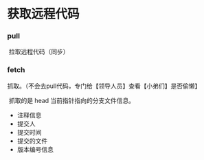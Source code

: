 # 获取远程代码



### pull

​	拉取远程代码（同步）

### fetch 

​	抓取。（不会去pull代码，专门给【领导人员】查看【小弟们】是否偷懒】

​	抓取的是 head 当前指针指向的分支文件信息。

- 注释信息
- 提交人
- 提交时间
- 提交的文件
- 版本编号信息

